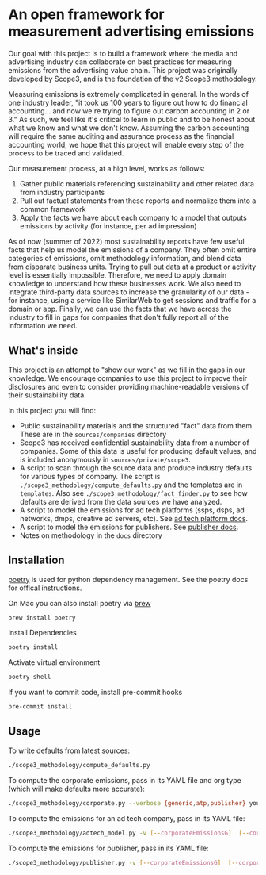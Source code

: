 # An open framework for measurement advertising emissions

Our goal with this project is to build a framework where the media and advertising industry can collaborate on best practices for measuring emissions from the advertising value chain. This project was originally developed by Scope3, and is the foundation of the v2 Scope3 methodology.

Measuring emissions is extremely complicated in general. In the words of one industry leader, "it took us 100 years to figure out how to do financial accounting... and now we're trying to figure out carbon accounting in 2 or 3." As such, we feel like it's critical to learn in public and to be honest about what we know and what we don't know. Assuming the carbon accounting will require the same auditing and assurance process as the financial accounting world, we hope that this project will enable every step of the process to be traced and validated.

Our measurement process, at a high level, works as follows:

1. Gather public materials referencing sustainability and other related data from industry participants
2. Pull out factual statements from these reports and normalize them into a common framework
3. Apply the facts we have about each company to a model that outputs emissions by activity (for instance, per ad impression)

As of now (summer of 2022) most sustainability reports have few useful facts that help us model the emissions of a company. They often omit entire categories of emissions, omit methodology information, and blend data from disparate business units. Trying to pull out data at a product or activity level is essentially impossible. Therefore, we need to apply domain knowledge to understand how these businesses work. We also need to integrate third-party data sources to increase the granularity of our data - for instance, using a service like SimilarWeb to get sessions and traffic for a domain or app. Finally, we can use the facts that we have across the industry to fill in gaps for companies that don't fully report all of the information we need.

## What's inside

This project is an attempt to "show our work" as we fill in the gaps in our knowledge. We encourage companies to use this project to improve their disclosures and even to consider providing machine-readable versions of their sustainability data.

In this project you will find:

- Public sustainability materials and the structured "fact" data from them. These are in the `sources/companies` directory
- Scope3 has received confidential sustainability data from a number of companies. Some of this data is useful for producing default values, and is included anonymously in `sources/private/scope3`.
- A script to scan through the source data and produce industry defaults for various types of company. The script is `./scope3_methodology/compute_defaults.py` and the templates are in `templates`. Also see `./scope3_methodology/fact_finder.py` to see how defaults are derived from the data sources we have analyzed.
- A script to model the emissions for ad tech platforms (ssps, dsps, ad networks, dmps, creative ad servers, etc). See [ad tech platform docs](docs/adTechModel.md).
- A script to model the emissions for publishers. See [publisher docs](docs/publisher_model.md).
- Notes on methodology in the `docs` directory

## Installation

[poetry](https://python-poetry.org/docs/) is used for python dependency management. See the poetry docs for offical instructions.

On Mac you can also install poetry via [brew](https://brew.sh/) 

```sh
brew install poetry
```

Install Dependencies

```sh
poetry install
```

Activate virtual environment

```sh
poetry shell
```

If you want to commit code, install pre-commit hooks

```sh
pre-commit install
```

## Usage

To write defaults from latest sources:

```sh
./scope3_methodology/compute_defaults.py
```

To compute the corporate emissions, pass in its YAML file and org type (which will make defaults more accurate):

```sh
./scope3_methodology/corporate.py --verbose {generic,atp,publisher} your_model.yaml
```

To compute the emissions for an ad tech company, pass in its YAML file:

```sh
./scope3_methodology/adtech_model.py -v [--corporateEmissionsG]  [--corporateEmissionsGPerRequest] sources/companies/criteo/data.yaml
```

To compute the emissions for publisher, pass in its YAML file:

```sh
./scope3_methodology/publisher.py -v [--corporateEmissionsG]  [--corporateEmissionsGPerImp] sources/companies/theguardian/data.yaml

```
